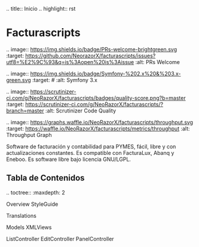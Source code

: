 .. title:: Inicio
.. highlight:: rst

Facturascripts
==============

.. image:: https://img.shields.io/badge/PRs-welcome-brightgreen.svg
   :target: https://github.com/NeorazorX/facturascripts/issues?utf8=%E2%9C%93&q=is%3Aopen%20is%3Aissue
   :alt: PRs Welcome

.. image:: https://img.shields.io/badge/Symfony-%202.x%20&%203.x-green.svg
   :target: #
   :alt: Symfony 3.x

.. image:: https://scrutinizer-ci.com/g/NeoRazorX/facturascripts/badges/quality-score.png?b=master
   :target: https://scrutinizer-ci.com/g/NeoRazorX/facturascripts/?branch=master
   :alt: Scrutinizer Code Quality

.. image:: https://graphs.waffle.io/NeoRazorX/facturascripts/throughput.svg
   :target: https://waffle.io/NeoRazorX/facturascripts/metrics/throughput
   :alt: Throughput Graph

Software de facturación y contabilidad para PYMES, fácil, libre y con
actualizaciones constantes. Es compatible con FacturaLux, Abanq y
Eneboo. Es software libre bajo licencia GNU/LGPL.

Tabla de Contenidos
-------------------

.. toctree::
   :maxdepth: 2

   Overview
   StyleGuide

   Translations

   Models
   XMLViews

   ListController
   EditController
   PanelController
